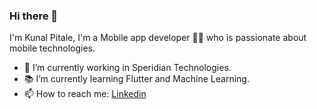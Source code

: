 ### Hi there 👋

I'm Kunal Pitale, I'm a Mobile app developer 👨‍💻 who is passionate about mobile technologies.

- 🔭 I’m currently working in Speridian Technologies.
- 📚 I’m currently learning Flutter and Machine Learning.
- 📫 How to reach me: [Linkedin](https://www.linkedin.com/in/kunal-pitale-70437657/)


